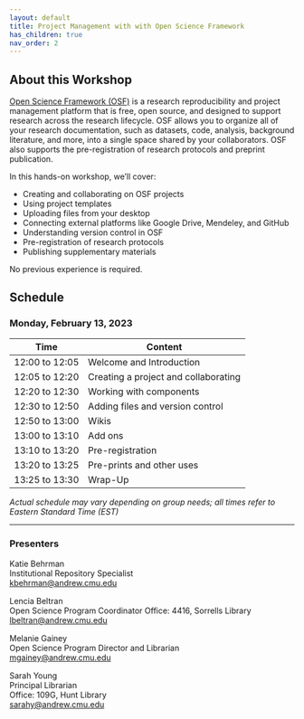 ```yaml
---
layout: default
title: Project Management with with Open Science Framework
has_children: true
nav_order: 2
---
```


## About this Workshop

[Open Science Framework (OSF)](https://osf.io/) is a research reproducibility and project management platform that is free, open source, and designed to support research across the research lifecycle. OSF allows you to organize all of your research documentation, such as datasets, code, analysis, background literature, and more, into a single space shared by your collaborators. OSF also supports the pre-registration of research protocols and preprint publication. 

 
In this hands-on workshop, we’ll cover:

* Creating and collaborating on OSF projects
* Using project templates
* Uploading files from your desktop
* Connecting external platforms like Google Drive, Mendeley, and GitHub
* Understanding version control in OSF
* Pre-registration of research protocols
* Publishing supplementary materials

No previous experience is required. 

## Schedule

### Monday, February 13, 2023

| Time | Content|
| --- | ---|
| 12:00 to 12:05 | Welcome and Introduction|
| 12:05 to 12:20 | Creating a project and collaborating |
| 12:20 to 12:30| Working with components |
| 12:30 to 12:50| Adding files and version control |
| 12:50 to 13:00| Wikis |
| 13:00 to 13:10| Add ons |
| 13:10 to 13:20| Pre-registration |
| 13:20 to 13:25| Pre-prints and other uses |
| 13:25 to 13:30| Wrap-Up|

_Actual schedule may vary depending on group needs; all times refer to Eastern Standard Time (EST)_ 
____
### Presenters
Katie Behrman <a href='https://github.com/rootsandberries' target='_blank'><img src='../content/img/GitHub-Mark-custom.svg' style='width:15px; padding:0; border:none !important;'></a>  
Institutional Repository Specialist  
[kbehrman@andrew.cmu.edu](mailto:kbehrman@andrew.cmu.edu)

Lencia Beltran <a href='https://github.com/lenciabeltran' target='_blank'><img src='../content/img/GitHub-Mark-custom.svg' style='width:15px; padding:0; border:none !important;'></a>  
Open Science Program Coordinator
Office: 4416, Sorrells Library  
[lbeltran@andrew.cmu.edu](mailto:lbeltran@andrew.cmu.edu)

Melanie Gainey <a href='https://github.com/rootsandberries' target='_blank'><img src='../content/img/GitHub-Mark-custom.svg' style='width:15px; padding:0; border:none !important;'></a>  
Open Science Program Director and Librarian   
[mgainey@andrew.cmu.edu](mailto:mgainey@andrew.cmu.edu)

Sarah Young <a href='https://github.com/rootsandberries' target='_blank'><img src='../content/img/GitHub-Mark-custom.svg' style='width:15px; padding:0; border:none !important;'></a>  
Principal Librarian  
Office: 109G, Hunt Library  
[sarahy@andrew.cmu.edu](mailto:sarahy@andrew.cmu.edu)
